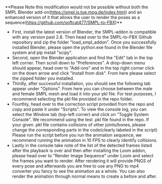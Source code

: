 \*\*Please Note this modification would not be possible without both the SMPL Blender add-on(https://smpl.is.tue.mpg.de/index.html) and an enhanced version of it that allows the user to render
the poses as a sequence(https://github.com/softcat477/SMPL-to-FBX)\*\*

- First, install the latest version of Blender, the SMPL-addon is compatible with any version past 2.8. Then head over to the SMPL-to-FBX Github repository and zip the folder "load\_smpl\_addon". Once you successfully installed Blender, please open the python.exe found in the Blender file system and pip install "scipy".
- Second, open the Blender application and find the "Edit" tab in the top left corner. Then scroll down to "Preferences". A drop-down menu should appear, head over to "Add-ons" and in the top right corner click on the down arrow and click "Install from disk". From here please select the zipped folder you installed.
- Thirdly, after successful installation, you should see the following tab appear under "Options". From here you can choose between the male and female SMPL mesh and load it into your pkl file. For test purposes, I recommend selecting the pkl file provided in the repo folder.
- Fourthly, head over to the correction script provided from the repo and copy and paste it under "Scripts". To view the console log, you can select the Window tab (top-left corner) and click on "Toggle System Console". We recommend using the test .pkl file found in the repo. If your given .pkl file contains collisions of other joints/bones, please change the corresponding parts in the code(clearly labeled in the script) Please run the script before you run the animation sequence, we recommend running the animation in 10 FPS to clearly identify collisions.
- Lastly in the console take note of the list of the detected frames listed after the playback is over and then after installing the Loom addon, please head over to "Render Image Sequence" under Loom and select the frames you want to render. After rendering it will provide PNGS of every pose and afterwards you are free to use any PNG to mp4 converter you fancy to see the animation as a whole. You can also render the animation through normal means to create a before and after.
